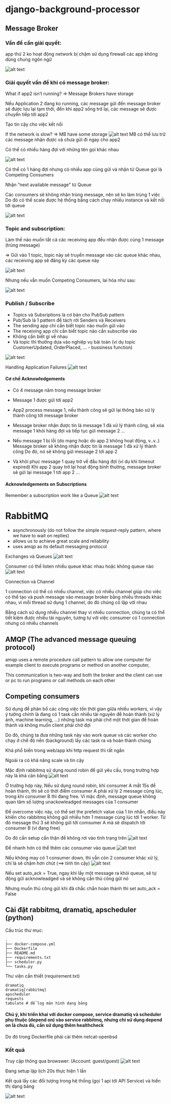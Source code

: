 # django-background-processor

## Message Broker

### Vấn đề cần giải quyết:
app thứ 2 ko hoạt động
network bị chậm
sử dụng firewall
các app không dùng chung ngôn ngữ

![alt text](<./images/mb-are-intermediaries.png>)

### Giải quyết vấn đề khi có message broker:
What if app2 isn’t running? 
⇒ Message Brokers have storage

Nếu Application 2 đang ko running, các message gửi đến message broker sẽ được lưu lại tạm thời, đến khi app2 sống trở lại, các message sẽ được chuyển tiếp tới app2

Tạo tin cậy cho việc kết nối

If the network is slow?
⇒ MB have some storage
![alt text](<./images/image-1.png>)
MB có thể lưu trữ các message nhận được và chưa gửi đi ngay cho app2

Có thể có nhiều hàng đợi với những tên gọi khác nhau

![alt text](<./images/image-2.png>)

Có thể có 1 hàng đợi nhưng có nhiều app cùng gửi và nhận từ Queue
gọi là Competing Consumers

Nhận “next available message" từ Queue

Các consumers sẽ không nhận trùng message, nên sẽ ko làm trùng 1 việc
Do đó có thể scale được hệ thống bằng cách chạy nhiều instance và kết nối tới queue 

![alt text](<./images/image-3.png>)

### Topic and subscription:

Làm thế nào muốn tất cả các receiving app đều nhận được cùng 1 message (trùng message)

⇒ Gửi vào 1 topic, topic này sẽ truyền message vào các queue khác nhau, các receiving app sẽ đăng ký các queue này

![alt text](<./images/image-4.png>)

Nhưng nếu vẫn muốn Competing Consumers, lai hóa như sau:

![alt text](<./images/image-5.png>)

### Publish / Subscribe
- Topics và Subsriptions là cơ bản cho PubSub pattern
- Pub/Sub là 1 pattern để tách rời Senders và Receivers 
- The sending app chỉ cần biết topic nào muốn gửi vào
- The receiving app chỉ cần biết topic nào cần subscribe vào
- Không cần biết gì về nhau
- Và topic thì thường dựa vào nghiệp vụ bài toán (ví dụ topic CustomerUpdated, OrderPlaced, … - bussiness function)

![alt text](<./images/image-6.png>)

Handling Application Failures
![alt text](<./images/image-7.png>)
#### Cơ chế Acknowledgements

- Có 4 message năm trong message broker

- Message 1 được gửi tới app2

- App2 process message 1, nếu thành công sẽ gửi lại thông báo xử lý thành công tới message broker

- Message broker nhận được tin là message 1 đã xử lý thành công, sẽ xóa message 1 khỏi hàng đợi và tiếp tục gửi message 2
…

- Nếu message 1 bị lỗi (do mạng hoặc do app 2 không hoạt động, v..v..)
Message broker sẽ không nhận được tin là message 1 đã xử lý thành công
Do đó, nó sẽ không gửi message 2 tới app 2

- Và khôi phục message 1 quay trở về đầu hàng đợi (ví dụ khi timeout expired)
Khi app 2 quay trở lại hoạt động bình thường, message broker sẽ gửi lại message 1 tới app 2
…

#### Acknowledgements on Subscriptions

Remember a subscription work like a Queue
![alt text](<./images/image-8.png>)

# RabbitMQ

- asynchronously (do not follow the simple request-reply pattern, where we have to wait on replies)
- allows us to achieve great scale and reliability
- uses amqp as its default messaging protocol

Exchanges và Queues
![alt text](./images/exchange-1.png)

Consumer có thể listen nhiều queue khác nhau hoặc không queue nào
![alt text](./images/exchange-2.png)

Connection và Channel

1 connection có thể có nhiều channel, việc có nhiều channel giúp cho viêc có thể tạo và push message vào message broker bằng nhiều threads khác nhau, vì mỗi thread sử dụng 1 channel, do đó chúng cô lập với nhau

Bằng cách sử dụng nhiều channel thay vì nhiều connection, chúng ta có thể tiết kiệm được nhiều tài nguyên, tương tự với việc consumer có 1 connection nhưng có nhiều channels

## AMQP (The advanced message queuing protocol)

amqp uses a remote procedure call pattern to allow one computer for example client to execute programs or method on another computer, 

This communication is two-way and both the broker and the client can use or pc to run programs or call methods on each other

## Competing consumers

Sử dụng để phân bổ các công việc tốn thời gian giữa nhiều workers, vì vậy ý tưởng chính là đang có 1 task cần nhiều tài nguyên để hoàn thành (xử lý ảnh, machine learning, ...) những task mà phải chờ một thời gian để hoàn thành và không muốn client phải chờ đợi

Do đó, chúng ta đưa những task này vào work queue và các worker cho chạy ở chế độ nền (background) lấy các task ra và hoàn thành chúng

Khá phổ biến trong web/app khi http request thì rất ngắn

Ngoài ra có khả năng scale và tin cậy

Mặc định rabbitmq sử dụng round robin để gửi yêu cầu, trong trường hợp này là khá cân bằng
![alt text](./images/competing-comsumer.png)

Ở trường hợp này, Nếu sử dụng round robin, khi consumer A mất 15s để hoàn thành, thì sẽ có thời điểm consumer A phải xử lý 2 message cùng lúc, trong khi consumer B thì đang free. Vì mặc định, message queue không quan tâm số lượng unackowleadged messages của 1 consumer 

Để overcome việc này, có thể set the prefetch value của 1 tin nhắn, điều này khiến cho rabbitmq không gửi nhiều hơn 1 message cùng lúc tới 1 worker. Từ đó message thứ 3 sẽ không gửi tới comsumer A mà sẽ dispatch tới consumer B (vì đang free)

Do đó cần setup cẩn thận để không rơi vào tình trạng trên
![alt text](./images/competing-comsumer-1.png)

Để nhanh hơn có thể thêm các consumer vào queue
![alt text](./images/competing-comsumer-2.png)

Nếu không may có 1 consumer down, thì vẫn còn 2 consumer khác xử lý, chỉ là sẽ chậm hơn chút (==> tính tin cậy)
![alt text](./images/competing-comsumer-3.png)


Nếu set auto_ack = True, ngay khi lấy một message ra khỏi queue, sẽ tự động gửi acknowleadged và sẽ không cần thủ công gửi nó

Nhưng muốn thủ công gửi khi đã chắc chắn hoàn thành thì set auto_ack = False
## Cài đặt rabbitmq, dramatiq, apscheduler (python)

Cấu trúc thư mục:

```
.
├── docker-compose.yml
├── Dockerfile
├── README.md
├── requirements.txt
├── scheduler.py
└── tasks.py
```

Thư viện cần thiết (requirement.txt)
```
dramatiq
dramatiq[rabbitmq]
apscheduler
requests
tabulate # để log màn hình dạng bảng 
```

#### Chú ý, khi triển khai với docker compose, service dramatiq và scheduler phụ thuộc (depend on) vào service rabbitmq, nhưng chỉ sử dụng depend on là chưa đủ, cần sử dụng thêm healthcheck
Do đó trong Dockerfile phải cài thêm netcat-openbsd

### Kết quả
Truy cập thông qua browswer: (Account: guest/guest)
![alt text](<./images/rabbitmq-browser.png>)

Đang setup lập lịch 20s thực hiện 1 lần 

Kết quả lấy các đối tượng trong hệ thống (gọi 1 api tới API Service) và hiển thị dạng bảng

![alt text](./images/object-result.png)